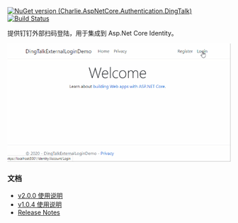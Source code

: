 [![NuGet version (Charlie.AspNetCore.Authentication.DingTalk)](https://img.shields.io/nuget/v/Charlie.AspNetCore.Authentication.DingTalk.svg?style=flat-square)](https://www.nuget.org/packages/Charlie.AspNetCore.Authentication.DingTalk/)
[![Build Status](https://stg609.visualstudio.com/DingTalkExternalLogin/_apis/build/status/stg609.DingTalkExternalLogin?branchName=main)](https://stg609.visualstudio.com/DingTalkExternalLogin/_build/latest?definitionId=6&branchName=main)    

提供钉钉外部扫码登陆，用于集成到 Asp.Net Core Identity。

![dingtalklogin](./Docs/imgs/dingtalklogin.gif)

### 文档
* [v2.0.0 使用说明](https://github.com/stg609/DingTalkExternalLogin/wiki/v2)
* [v1.0.4 使用说明](https://github.com/stg609/DingTalkExternalLogin/wiki/v1)
* [Release Notes](https://github.com/stg609/DingTalkExternalLogin/wiki/Release-notes)
   
